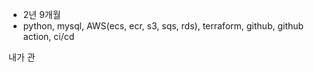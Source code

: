 
- 2년 9개월
- python, mysql, AWS(ecs, ecr, s3, sqs, rds), terraform, github, github action, ci/cd

내가 관